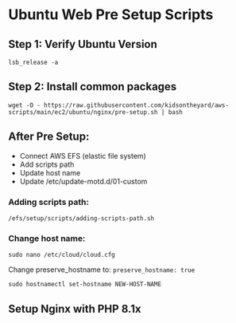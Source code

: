 # Ubuntu Web Pre Setup Scripts

## Step 1: Verify Ubuntu Version
```
lsb_release -a
```
## Step 2: Install common packages

```
wget -O - https://raw.githubusercontent.com/kidsontheyard/aws-scripts/main/ec2/ubuntu/nginx/pre-setup.sh | bash
```

## After Pre Setup:
* Connect AWS EFS (elastic file system)
* Add scripts path
* Update host name
* Update /etc/update-motd.d/01-custom

### Adding scripts path:

```
/efs/setup/scripts/adding-scripts-path.sh
```

### Change host name:

```
sudo nano /etc/cloud/cloud.cfg
```
Change preserve_hostname to: `preserve_hostname: true`

```
sudo hostnamectl set-hostname NEW-HOST-NAME
```

 
## Setup Nginx with PHP 8.1x
